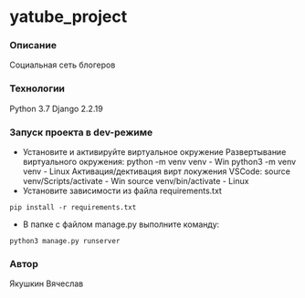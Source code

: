 # yatube_project
### Описание
Социальная сеть блогеров
### Технологии
Python 3.7
Django 2.2.19
### Запуск проекта в dev-режиме
- Установите и активируйте виртуальное окружение
    Развертывание виртуального окружения:
        python -m venv venv - Win
        python3 -m venv venv - Linux
    Активация/дективация вирт локужения VSCode:
        source venv/Scripts/activate - Win
        source venv/bin/activate - Linux
- Установите зависимости из файла requirements.txt
```
pip install -r requirements.txt
``` 
- В папке с файлом manage.py выполните команду:
```
python3 manage.py runserver
```
### Автор
Якушкин Вячеслав